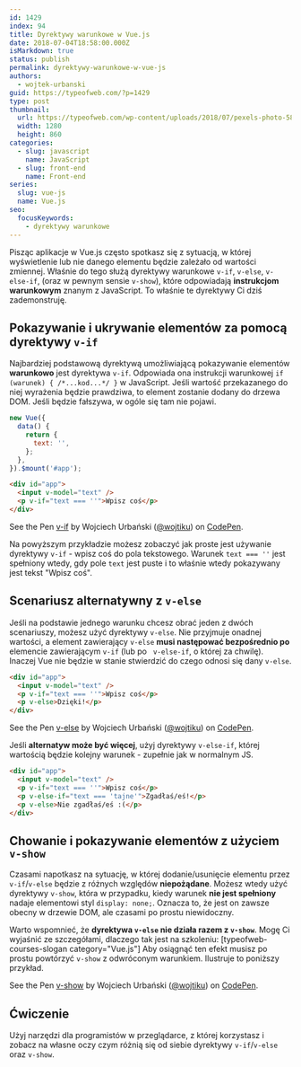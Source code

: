 ```yaml
---
id: 1429
index: 94
title: Dyrektywy warunkowe w Vue.js
date: 2018-07-04T18:58:00.000Z
isMarkdown: true
status: publish
permalink: dyrektywy-warunkowe-w-vue-js
authors:
  - wojtek-urbanski
guid: https://typeofweb.com/?p=1429
type: post
thumbnail:
  url: https://typeofweb.com/wp-content/uploads/2018/07/pexels-photo-581669.jpeg
  width: 1280
  height: 860
categories:
  - slug: javascript
    name: JavaScript
  - slug: front-end
    name: Front-end
series:
  slug: vue-js
  name: Vue.js
seo:
  focusKeywords:
    - dyrektywy warunkowe
---
```


Pisząc aplikacje w Vue.js często spotkasz się z sytuacją, w której wyświetlenie lub nie danego elementu będzie zależało od wartości zmiennej. Właśnie do tego służą dyrektywy warunkowe `v-if`, `v-else`, `v-else-if`, (oraz w pewnym sensie `v-show`), które odpowiadają **instrukcjom warunkowym** znanym z JavaScript. To właśnie te dyrektywy Ci dziś zademonstruję.

## Pokazywanie i ukrywanie elementów za pomocą dyrektywy `v-if`

Najbardziej podstawową dyrektywą umożliwiającą pokazywanie elementów **warunkowo** jest dyrektywa `v-if`. Odpowiada ona instrukcji warunkowej `if (warunek) { /*...kod...*/ }` w JavaScript. Jeśli wartość przekazanego do niej wyrażenia będzie prawdziwa, to element zostanie dodany do drzewa DOM. Jeśli będzie fałszywa, w ogóle się tam nie pojawi.

```javascript
new Vue({
  data() {
    return {
      text: '',
    };
  },
}).$mount('#app');
```

```html
<div id="app">
  <input v-model="text" />
  <p v-if="text === ''">Wpisz coś</p>
</div>
```

<p data-height="265" data-theme-id="0" data-slug-hash="MGYZyL" data-default-tab="result" data-user="wojtiku" data-embed-version="2" data-pen-title="v-if" class="codepen">See the Pen <a href="https://codepen.io/wojtiku/pen/MGYZyL/">v-if</a> by Wojciech Urbański (<a href="https://codepen.io/wojtiku">@wojtiku</a>) on <a href="https://codepen.io">CodePen</a>.</p>

Na powyższym przykładzie możesz zobaczyć jak proste jest używanie dyrektywy `v-if` - wpisz coś do pola tekstowego. Warunek `text === ''` jest spełniony wtedy, gdy pole `text` jest puste i to właśnie wtedy pokazywany jest tekst "Wpisz coś".

## Scenariusz alternatywny z `v-else`

Jeśli na podstawie jednego warunku chcesz obrać jeden z dwóch scenariuszy, możesz użyć dyrektywy `v-else`. Nie przyjmuje onadnej wartości, a element zawierający `v-else` **musi następować bezpośrednio po** elemencie zawierającym `v-if` (lub po ` v-else-if`, o której za chwilę). Inaczej Vue nie będzie w stanie stwierdzić do czego odnosi się dany `v-else`.

```html
<div id="app">
  <input v-model="text" />
  <p v-if="text === ''">Wpisz coś</p>
  <p v-else>Dzięki!</p>
</div>
```

<p data-height="265" data-theme-id="0" data-slug-hash="pVvqGM" data-default-tab="html,result" data-user="wojtiku" data-embed-version="2" data-pen-title="v-else" class="codepen">See the Pen <a href="https://codepen.io/wojtiku/pen/pVvqGM/">v-else</a> by Wojciech Urbański (<a href="https://codepen.io/wojtiku">@wojtiku</a>) on <a href="https://codepen.io">CodePen</a>.</p>

Jeśli **alternatyw może być więcej**, użyj dyrektywy `v-else-if`, której wartością będzie kolejny warunek - zupełnie jak w normalnym JS.

```html
<div id="app">
  <input v-model="text" />
  <p v-if="text === ''">Wpisz coś</p>
  <p v-else-if="text === 'tajne'">Zgadłaś/eś!</p>
  <p v-else>Nie zgadłaś/eś :(</p>
</div>
```

## Chowanie i pokazywanie elementów z użyciem `v-show`

Czasami napotkasz na sytuację, w której dodanie/usunięcie elementu przez `v-if`/`v-else` będzie z różnych względów **niepożądane**. Możesz wtedy użyć dyrektywy `v-show`, która w przypadku, kiedy warunek **nie jest spełniony** nadaje elementowi styl `display: none;`. Oznacza to, że jest on zawsze obecny w drzewie DOM, ale czasami po prostu niewidoczny.

Warto wspomnieć, że **dyrektywa `v-else` nie działa razem z `v-show`**. Mogę Ci wyjaśnić ze szczegółami, dlaczego tak jest na szkoleniu: [typeofweb-courses-slogan category="Vue.js"] Aby osiągnąć ten efekt musisz po prostu powtórzyć `v-show` z odwróconym warunkiem. Ilustruje to poniższy przykład.

<p data-height="265" data-theme-id="0" data-slug-hash="wjBNGZ" data-default-tab="html,result" data-user="wojtiku" data-embed-version="2" data-pen-title="v-show" class="codepen">See the Pen <a href="https://codepen.io/wojtiku/pen/wjBNGZ/">v-show</a> by Wojciech Urbański (<a href="https://codepen.io/wojtiku">@wojtiku</a>) on <a href="https://codepen.io">CodePen</a>.</p>

## Ćwiczenie

Użyj narzędzi dla programistów w przeglądarce, z której korzystasz i zobacz na własne oczy czym różnią się od siebie dyrektywy `v-if`/`v-else` oraz `v-show`.
